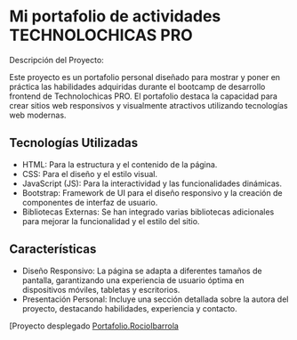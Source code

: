 # Mi portafolio de actividades TECHNOLOCHICAS PRO

Descripción del Proyecto:

Este proyecto es un portafolio personal diseñado para mostrar y poner en práctica las habilidades adquiridas durante el bootcamp de desarrollo frontend de Technolochicas PRO. El portafolio destaca la capacidad para crear sitios web responsivos y visualmente atractivos utilizando tecnologías web modernas.

## Tecnologías Utilizadas
* HTML: Para la estructura y el contenido de la página.
* CSS: Para el diseño y el estilo visual.
* JavaScript (JS): Para la interactividad y las funcionalidades dinámicas.
* Bootstrap: Framework de UI para el diseño responsivo y la creación de componentes de interfaz de usuario.
* Bibliotecas Externas: Se han integrado varias bibliotecas adicionales para mejorar la funcionalidad y el estilo del sitio.

## Características
* Diseño Responsivo: La página se adapta a diferentes tamaños de pantalla, garantizando una experiencia de usuario óptima en dispositivos móviles, tabletas y escritorios.
* Presentación Personal: Incluye una sección detallada sobre la autora del proyecto, destacando habilidades, experiencia y contacto.

[Proyecto desplegado [Portafolio.RocioIbarrola](https://rocioibarrola.netlify.app/)
